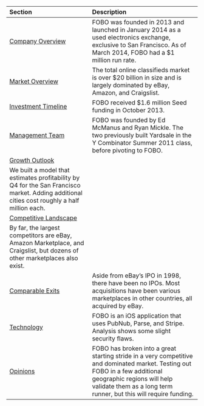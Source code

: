 | Section | Description |
| :-------- | :------------------------------------------------ |
| <a href="#history" class="to-history">Company Overview</a> | FOBO was founded in 2013 and launched in January 2014 as a used electronics exchange, exclusive to San Francisco. As of March 2014, FOBO had a $1 million run rate.|
| <a href="#market" class="to-market">Market Overview</a>| The total online classifieds market is over $20 billion in size and is largely dominated by eBay, Amazon, and Craigslist.|
| <a href="#timeline" class="to-timeline">Investment Timeline</a> | FOBO received $1.6 million Seed funding in October 2013.|
| <a href="#management" class="to-management">Management Team</a> | FOBO was founded by Ed McManus and Ryan Mickle. The two previously built Yardsale in the Y Combinator Summer 2011 class, before pivoting to FOBO.|
| <a href="#growth" class="to-growth">Growth Outlook</a> | 
We built a model that estimates profitability by Q4 for the San Francisco market. Adding additional cities cost roughly a half million each.|
| <a href="#competitors" class="to-competitors">Competitive Landscape</a> | 
By far, the largest competitors are eBay, Amazon Marketplace, and Craigslist, but dozens of other marketplaces also exist.|
| <a href="#exits" class="to-exits">Comparable Exits</a> | Aside from eBay’s IPO in 1998, there have been no IPOs. Most acquisitions have been various marketplaces in other countries, all acquired by eBay.|
| <a href="#technology" class="to-technology">Technology</a> | FOBO is an iOS application that uses PubNub, Parse, and Stripe. Analysis shows some slight security flaws.|
| <a href="#opinions" class="to-opinions">Opinions</a> | FOBO has broken into a great starting stride in a very competitive and dominated market. Testing out FOBO in a few additional geographic regions will help validate them as a long term runner, but this will require funding.|
